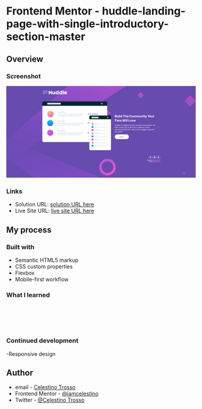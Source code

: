 
# Frontend Mentor - huddle-landing-page-with-single-introductory-section-master
## Overview

### Screenshot
![](./images/Screenshot%202023-08-12%20at%2013-42-56%20Frontend%20Mentor%20Huddle%20landing%20page%20with%20single%20introductory%20section.png)


### Links

- Solution URL: [solution URL here](https://github.com/iamcelestino/huddle-single-page-introductory-section.git)
- Live Site URL: [live site URL here](https://iamcelestino.github.io/huddle-single-page-introductory-section/)

## My process

### Built with

- Semantic HTML5 markup
- CSS custom properties
- Flexbox
- Mobile-first workflow

### What I learned

```html
```
```

 


```

### Continued development
-Responsive design

## Author
- email - [Celestino Trosso](trcelestino488@gmail.com)
- Frontend Mentor - [@iamcelestino](https://www.frontendmentor.io/profile/iamcelestino)
- Twitter - [@Celestino Trosso](https://twitter.com/CTrosso)

